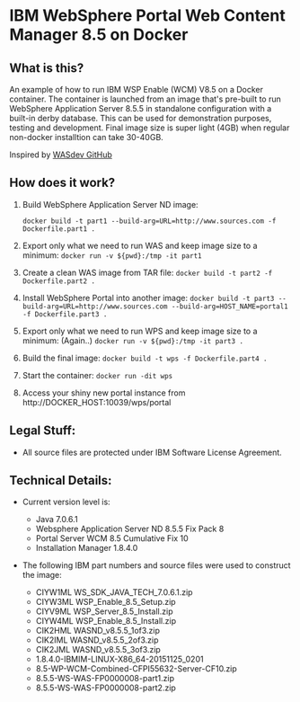 # **IBM WebSphere Portal Web Content Manager 8.5 on Docker**

## What is this?

   An example of how to run IBM WSP Enable (WCM) V8.5 on a Docker container. The container is launched
   from an image that's pre-built to run WebSphere Application Server 8.5.5 in standalone configuration with a built-in derby database. This can be used for demonstration purposes, testing and development. Final image size is super light (4GB) when regular non-docker installtion can take 30-40GB.

   Inspired by [WASdev GitHub](https://github.com/WASdev/ci.docker.websphere-traditional)

## How does it work?

1. Build WebSphere Application Server ND image:

   `docker build -t part1 --build-arg=URL=http://www.sources.com -f Dockerfile.part1 .`
2. Export only what we need to run WAS and keep image size to a minimum:
   `docker run -v ${pwd}:/tmp -it part1`
3. Create a clean WAS image from TAR file: 
   `docker build -t part2 -f Dockerfile.part2 .`
4. Install WebSphere Portal into another image:
   `docker build -t part3 --build-arg=URL=http://www.sources.com --build-arg=HOST_NAME=portal1 -f Dockerfile.part3 .`
5. Export only what we need to run WPS and keep image size to a minimum: (Again..)
   `docker run -v ${pwd}:/tmp -it part3 .`
6. Build the final image:
   `docker build -t wps -f Dockerfile.part4 .`
7. Start the container:
   `docker run -dit wps`
8. Access your shiny new portal instance from http://DOCKER_HOST:10039/wps/portal


## Legal Stuff:

* All source files are protected under IBM Software License Agreement.

## Technical Details:

   + Current version level is:

     * Java 7.0.6.1
     * Websphere Application Server ND 8.5.5 Fix Pack 8
     * Portal Server WCM 8.5 Cumulative Fix 10
     * Installation Manager 1.8.4.0

   + The following IBM part numbers and source files were used to construct the image:

     * CIYW1ML WS_SDK_JAVA_TECH_7.0.6.1.zip
     * CIYW3ML WSP_Enable_8.5_Setup.zip
     * CIYV9ML WSP_Server_8.5_Install.zip
     * CIYW4ML WSP_Enable_8.5_Install.zip
     * CIK2HML WASND_v8.5.5_1of3.zip
     * CIK2IML WASND_v8.5.5_2of3.zip
     * CIK2JML WASND_v8.5.5_3of3.zip
     * 1.8.4.0-IBMIM-LINUX-X86_64-20151125_0201
     * 8.5-WP-WCM-Combined-CFPI55632-Server-CF10.zip
     * 8.5.5-WS-WAS-FP0000008-part1.zip
     * 8.5.5-WS-WAS-FP0000008-part2.zip
